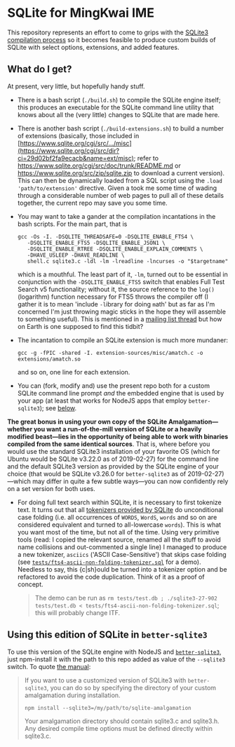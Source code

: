 

# SQLite for MingKwai IME

This repository represents an effort to come to grips with the [SQLite3 compilation
process](https://www.sqlite.org/howtocompile.html) so it becomes feasible to produce custom builds of SQLite
with select options, extensions, and added features.

## What do I get?

At present, very little, but hopefully handy stuff.

* There is a bash script (`./build.sh`) to compile the SQLite engine itself; this produces an executable for
  the SQLite command line utility that knows about all the (very little) changes to SQLite that are made
  here.

* There is another bash script (`./build-extensions.sh`) to build a number of extensions (basically, those
  included in
  [https://www.sqlite.org/cgi/src/.../misc](https://www.sqlite.org/cgi/src/dir?ci=29d02bf2fa9ecacb&name=ext/misc);
  refer to https://www.sqlite.org/cgi/src/doc/trunk/README.md or https://www.sqlite.org/src/zip/sqlite.zip
  to download a current version). This can then be dynamically loaded from a SQL script using the
  `.load 'path/to/extension'` directive. Given a took me some time of wading through a considerable number
  of web pages to pull all of these details together, the current repo may save you some time.

* You may want to take a gander at the compilation incantations in the bash scripts. For the main part,
	that is

	```
	gcc -Os -I. -DSQLITE_THREADSAFE=0 -DSQLITE_ENABLE_FTS4 \
	   -DSQLITE_ENABLE_FTS5 -DSQLITE_ENABLE_JSON1 \
	   -DSQLITE_ENABLE_RTREE -DSQLITE_ENABLE_EXPLAIN_COMMENTS \
	   -DHAVE_USLEEP -DHAVE_READLINE \
	   shell.c sqlite3.c -ldl -lm -lreadline -lncurses -o "$targetname"
	```

	which is a mouthful. The least part of it, `-lm`, turned out to be essential in conjunction with the
	`-DSQLITE_ENABLE_FTS5` switch that enables Full Test Search v5 functionality; without it, the source
	reference to the `log()` (logarithm) function necessary for FTS5 throws the compiler off (I gather it is
	to mean 'include `-l`ibrary for doing `m`ath' but as far as I'm concerned I'm just throwing magic sticks
	in the hope they will assemble to something useful). This is mentioned in a [mailing list
	thread](https://www.mail-archive.com/sqlite-users@mailinglists.sqlite.org/msg93715.html) but how on Earth
	is one supposed to find this tidbit?

* The incantation to compile an SQLite extension is much more mundaner:

	```
	gcc -g -fPIC -shared -I. extension-sources/misc/amatch.c -o extensions/amatch.so
	```

	and so on, one line for each extension.

* You can (fork, modify and) use the present repo both for a custom SQLite command line prompt *and* the
  embedded engine that is used by your app (at least that works for NodeJS apps that employ
  `better-sqlite3`); see [below](#using-this-edition-of-sqlite-in-better-sqlite3).

**The great bonus in using your own copy of the SQLite Amalgamation—whether you want a run-of-the-mill
version of SQLite or a heavily modified beast—lies in the opportunity of being able to work with binaries
compiled from the same identical sources**. That is, where before you would use the standard SQLite3
installation of your favorite OS (which for Ubuntu would be SQLite v3.22.0 as of 2019-02-27) for the command
line and the default SQLite3 version as provided by the SQLite engine of your choice (that would be SQLite
v3.26.0 for `better-sqlite3` as of 2019-02-27)—which may differ in quite a few subtle ways—you can now
confidently rely on a set version for both uses.

* For doing full text search within SQLite, it is necessary to first tokenize text. It turns out that all
  [tokenizers provided by SQLite](https://www.sqlite.org/fts5.html#tokenizers) do unconditional case folding
  (i.e. all occurrences of `WORDS`, `WordS`, `words` and so on are considered equivalent and turned to
  all-lowercase `words`). This is what you want most of the time, but not all of the time. Using very
  primitive tools (read: I copied the relevant source, renamed all the stuff to avoid name collisions and
  out-commented a single line) I managed to produce a new tokenizer, `asciics` ('ASCII Case-Sensitive') that
  skips case folding (see
  [`tests/fts4-ascii-non-folding-tokenizer.sql`](https://github.com/loveencounterflow/sqlite-for-mingkwai-ime/blob/master/tests/fts4-ascii-non-folding-tokenizer.sql)
  for a demo). Needless to say, this {c|sh}ould be turned into a tokenizer option and be refactored to avoid
  the code duplication. Think of it as a proof of concept.

  > The demo can be run as `rm tests/test.db ; ./sqlite3-27-902 tests/test.db <
  > tests/fts4-ascii-non-folding-tokenizer.sql`; this will probably change ITF.

## Using this edition of SQLite in `better-sqlite3`

To use this version of the SQLite engine with NodeJS and [`better-sqlite3`](https://github.com/JoshuaWise),
just npm-install it with the path to this repo added as value of the `--sqlite3` switch. To quote [the
manual](https://github.com/JoshuaWise/better-sqlite3/blob/master/docs/compilation.md):

> If you want to use a customized version of SQLite3 with `better-sqlite3`, you can do so by specifying the
> directory of your custom amalgamation during installation.
>
> `npm install --sqlite3=/my/path/to/sqlite-amalgamation`
>
> Your amalgamation directory should contain sqlite3.c and sqlite3.h. Any desired compile time options must
> be defined directly within sqlite3.c.


